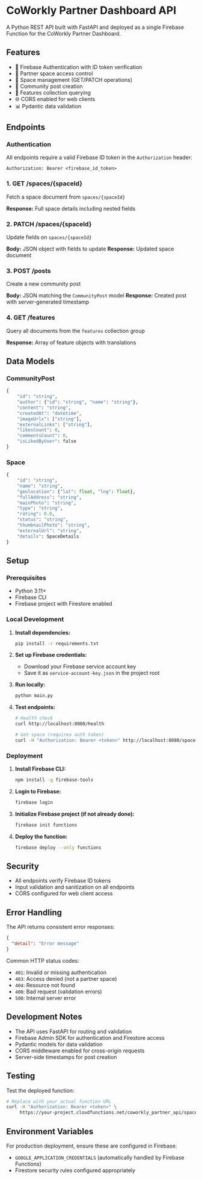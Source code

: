 # CoWorkly Partner Dashboard API

A Python REST API built with FastAPI and deployed as a single Firebase Function for the CoWorkly Partner Dashboard.

## Features

- 🔐 Firebase Authentication with ID token verification
- 🏢 Partner space access control
- 📍 Space management (GET/PATCH operations)
- 📝 Community post creation
- 🎯 Features collection querying
- 🌐 CORS enabled for web clients
- 📊 Pydantic data validation

## Endpoints

### Authentication

All endpoints require a valid Firebase ID token in the `Authorization` header:

```
Authorization: Bearer <firebase_id_token>
```

### 1. GET /spaces/{spaceId}

Fetch a space document from `spaces/{spaceId}`

**Response:** Full space details including nested fields

### 2. PATCH /spaces/{spaceId}

Update fields on `spaces/{spaceId}`

**Body:** JSON object with fields to update
**Response:** Updated space document

### 3. POST /posts

Create a new community post

**Body:** JSON matching the `CommunityPost` model
**Response:** Created post with server-generated timestamp

### 4. GET /features

Query all documents from the `features` collection group

**Response:** Array of feature objects with translations

## Data Models

### CommunityPost

```python
{
    "id": "string",
    "author": {"id": "string", "name": "string"},
    "content": "string",
    "createdAt": "datetime",
    "imageUrls": ["string"],
    "externalLinks": ["string"],
    "likesCount": 0,
    "commentsCount": 0,
    "isLikedByUser": false
}
```

### Space

```python
{
    "id": "string",
    "name": "string",
    "geolocation": {"lat": float, "lng": float},
    "fullAddress": "string",
    "mainPhoto": "string",
    "type": "string",
    "rating": 0.0,
    "status": "string",
    "thumbnailPhoto": "string",
    "externalUrl": "string",
    "details": SpaceDetails
}
```

## Setup

### Prerequisites

- Python 3.11+
- Firebase CLI
- Firebase project with Firestore enabled

### Local Development

1. **Install dependencies:**

   ```bash
   pip install -r requirements.txt
   ```

2. **Set up Firebase credentials:**

   - Download your Firebase service account key
   - Save it as `service-account-key.json` in the project root

3. **Run locally:**

   ```bash
   python main.py
   ```

4. **Test endpoints:**

   ```bash
   # Health check
   curl http://localhost:8080/health

   # Get space (requires auth token)
   curl -H "Authorization: Bearer <token>" http://localhost:8080/spaces/space123
   ```

### Deployment

1. **Install Firebase CLI:**

   ```bash
   npm install -g firebase-tools
   ```

2. **Login to Firebase:**

   ```bash
   firebase login
   ```

3. **Initialize Firebase project (if not already done):**

   ```bash
   firebase init functions
   ```

4. **Deploy the function:**
   ```bash
   firebase deploy --only functions
   ```

## Security

- All endpoints verify Firebase ID tokens
- Input validation and sanitization on all endpoints
- CORS configured for web client access

## Error Handling

The API returns consistent error responses:

```json
{
  "detail": "Error message"
}
```

Common HTTP status codes:

- `401`: Invalid or missing authentication
- `403`: Access denied (not a partner space)
- `404`: Resource not found
- `400`: Bad request (validation errors)
- `500`: Internal server error

## Development Notes

- The API uses FastAPI for routing and validation
- Firebase Admin SDK for authentication and Firestore access
- Pydantic models for data validation
- CORS middleware enabled for cross-origin requests
- Server-side timestamps for post creation

## Testing

Test the deployed function:

```bash
# Replace with your actual function URL
curl -H "Authorization: Bearer <token>" \
     https://your-project.cloudfunctions.net/coworkly_partner_api/spaces/space123
```

## Environment Variables

For production deployment, ensure these are configured in Firebase:

- `GOOGLE_APPLICATION_CREDENTIALS` (automatically handled by Firebase Functions)
- Firestore security rules configured appropriately
